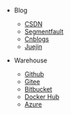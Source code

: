 * Blog
  * [CSDN](https://blog.csdn.net/qq_38062409)
  * [Segmentfault](https://segmentfault.com/blog/joking)
  * [Cnblogs](https://www.cnblogs.com/NidhoggDJoking)
  * [Juejin](https://juejin.im/user/5c1073f4f265da611e4d81da)

* Warehouse
  * [Github](https://github.com/NidhoggDJoking)
  * [Gitee](https://gitee.com/NidhoggDJoking)
  * [Bitbucket](https://bitbucket.org/NidhoggDJoker)
  * [Docker Hub](https://hub.docker.com/u/nidhoggdjoking)
  * [Azure](https://dev.azure.com/NidhoggDJoking/)


  <!-- 优秀の侧边栏 -->